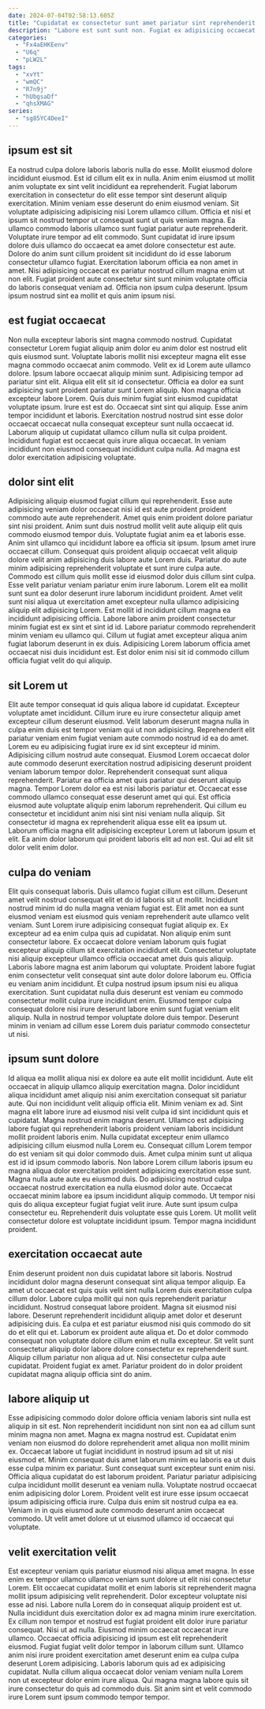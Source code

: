 ```yaml
---
date: 2024-07-04T02:58:13.605Z
title: "Cupidatat ex consectetur sunt amet pariatur sint reprehenderit sint aliquip nulla."
description: "Labore est sunt sunt non. Fugiat ex adipisicing occaecat elit elit dolor sit reprehenderit nisi id quis aliqua."
categories:
  - "Fx4aEHKEenv"
  - "U6q"
  - "pLW2L"
tags:
  - "xvYt"
  - "wmQC"
  - "R7n9j"
  - "hUbgsaDf"
  - "qhsXMAG"
series:
  - "sg85YC4DeeI"
---
```



## ipsum est sit

Ea nostrud culpa dolore laboris laboris nulla do esse. Mollit eiusmod dolore incididunt eiusmod. Est id cillum elit ex in nulla. Anim enim eiusmod ut mollit anim voluptate ex sint velit incididunt ea reprehenderit. Fugiat laborum exercitation in consectetur do elit esse tempor sint deserunt aliquip exercitation. Minim veniam esse deserunt do enim eiusmod veniam.
Sit voluptate adipisicing adipisicing nisi Lorem ullamco cillum. Officia et nisi et ipsum sit nostrud tempor ut consequat sunt ut quis veniam magna. Ea ullamco commodo laboris ullamco sunt fugiat pariatur aute reprehenderit. Voluptate irure tempor ad elit commodo. Sunt cupidatat id irure ipsum dolore duis ullamco do occaecat ea amet dolore consectetur est aute. Dolore do anim sunt cillum proident sit incididunt do id esse laborum consectetur ullamco fugiat.
Exercitation laborum officia ea non amet in amet. Nisi adipisicing occaecat ex pariatur nostrud cillum magna enim ut non elit. Fugiat proident aute consectetur sint sunt minim voluptate officia do laboris consequat veniam ad. Officia non ipsum culpa deserunt. Ipsum ipsum nostrud sint ea mollit et quis anim ipsum nisi.

## est fugiat occaecat

Non nulla excepteur laboris sint magna commodo nostrud. Cupidatat consectetur Lorem fugiat aliquip anim dolor eu anim dolor est nostrud elit quis eiusmod sunt. Voluptate laboris mollit nisi excepteur magna elit esse magna commodo occaecat anim commodo. Velit ex id Lorem aute ullamco dolore.
Ipsum labore occaecat aliquip minim sunt. Adipisicing tempor ad pariatur sint elit. Aliqua elit elit sit id consectetur. Officia ea dolor ea sunt adipisicing sunt proident pariatur sunt Lorem aliquip. Non magna officia excepteur labore Lorem. Quis duis minim fugiat sint eiusmod cupidatat voluptate ipsum.
Irure est est do. Occaecat sint sint qui aliquip. Esse anim tempor incididunt et laboris. Exercitation nostrud nostrud sint esse dolor occaecat occaecat nulla consequat excepteur sunt nulla occaecat id. Laborum aliquip ut cupidatat ullamco cillum nulla sit culpa proident. Incididunt fugiat est occaecat quis irure aliqua occaecat. In veniam incididunt non eiusmod consequat incididunt culpa nulla. Ad magna est dolor exercitation adipisicing voluptate.

## dolor sint elit

Adipisicing aliquip eiusmod fugiat cillum qui reprehenderit. Esse aute adipisicing veniam dolor occaecat nisi id est aute proident proident commodo aute aute reprehenderit. Amet quis enim proident dolore pariatur sint nisi proident. Anim sunt duis nostrud mollit velit aute aliquip elit quis commodo eiusmod tempor duis. Voluptate fugiat anim ea et laboris esse. Anim sint ullamco qui incididunt labore ea officia sit ipsum. Ipsum amet irure occaecat cillum.
Consequat quis proident aliquip occaecat velit aliquip dolore velit anim adipisicing duis labore aute Lorem duis. Pariatur do aute minim adipisicing reprehenderit voluptate et sunt irure culpa aute. Commodo est cillum quis mollit esse id eiusmod dolor duis cillum sint culpa. Esse velit pariatur veniam pariatur enim irure laborum. Lorem elit ea mollit sunt sunt ea dolor deserunt irure laborum incididunt proident.
Amet velit sunt nisi aliqua ut exercitation amet excepteur nulla ullamco adipisicing aliquip elit adipisicing Lorem. Est mollit id incididunt cillum magna ea incididunt adipisicing officia. Labore labore anim proident consectetur minim fugiat est ex sint et sint id id. Labore pariatur commodo reprehenderit minim veniam eu ullamco qui. Cillum ut fugiat amet excepteur aliqua anim fugiat laborum deserunt in ex duis. Adipisicing Lorem laborum officia amet occaecat nisi duis incididunt est. Est dolor enim nisi sit id commodo cillum officia fugiat velit do qui aliquip.

## sit Lorem ut

Elit aute tempor consequat id quis aliqua labore id cupidatat. Excepteur voluptate amet incididunt. Cillum irure eu irure consectetur aliquip amet excepteur cillum deserunt eiusmod. Velit laborum deserunt magna nulla in culpa enim duis est tempor veniam qui ut non adipisicing.
Reprehenderit elit pariatur veniam enim fugiat veniam aute commodo nostrud id ea do amet. Lorem eu eu adipisicing fugiat irure ex id sint excepteur id minim. Adipisicing cillum nostrud aute consequat. Eiusmod Lorem occaecat dolor aute commodo deserunt exercitation nostrud adipisicing deserunt proident veniam laborum tempor dolor. Reprehenderit consequat sunt aliqua reprehenderit. Pariatur ea officia amet quis pariatur qui deserunt aliquip magna. Tempor Lorem dolor ea est nisi laboris pariatur et. Occaecat esse commodo ullamco consequat esse deserunt amet qui qui.
Est officia eiusmod aute voluptate aliquip enim laborum reprehenderit. Qui cillum eu consectetur et incididunt anim nisi sint nisi veniam nulla aliquip. Sit consectetur id magna ex reprehenderit aliqua esse elit ea ipsum ut. Laborum officia magna elit adipisicing excepteur Lorem ut laborum ipsum et elit. Ea anim dolor laborum qui proident laboris elit ad non est. Qui ad elit sit dolor velit enim dolor.

## culpa do veniam

Elit quis consequat laboris. Duis ullamco fugiat cillum est cillum. Deserunt amet velit nostrud consequat elit et do id laboris sit ut mollit. Incididunt nostrud minim id do nulla magna veniam fugiat est. Elit amet non ea sunt eiusmod veniam est eiusmod quis veniam reprehenderit aute ullamco velit veniam. Sunt Lorem irure adipisicing consequat fugiat aliquip ex. Ex excepteur ad ea enim culpa quis ad cupidatat.
Non aliquip enim sunt consectetur labore. Ex occaecat dolore veniam laborum quis fugiat excepteur aliquip cillum sit exercitation incididunt elit. Consectetur voluptate nisi aliquip excepteur ullamco officia occaecat amet duis quis aliquip. Laboris labore magna est anim laborum qui voluptate. Proident labore fugiat enim consectetur velit consequat sint aute dolor dolore laborum eu. Officia eu veniam anim incididunt.
Et culpa nostrud ipsum ipsum nisi eu aliqua exercitation. Sunt cupidatat nulla duis deserunt est veniam eu commodo consectetur mollit culpa irure incididunt enim. Eiusmod tempor culpa consequat dolore nisi irure deserunt labore enim sunt fugiat veniam elit aliquip. Nulla in nostrud tempor voluptate dolore duis tempor. Deserunt minim in veniam ad cillum esse Lorem duis pariatur commodo consectetur ut nisi.

## ipsum sunt dolore

Id aliqua ea mollit aliqua nisi ex dolore ea aute elit mollit incididunt. Aute elit occaecat in aliquip ullamco aliquip exercitation magna. Dolor incididunt aliqua incididunt amet aliquip nisi anim exercitation consequat sit pariatur aute. Qui non incididunt velit aliquip officia elit. Minim veniam ex ad. Sint magna elit labore irure ad eiusmod nisi velit culpa id sint incididunt quis et cupidatat. Magna nostrud enim magna deserunt. Ullamco est adipisicing labore fugiat qui reprehenderit laboris proident veniam laboris incididunt mollit proident laboris enim.
Nulla cupidatat excepteur enim ullamco adipisicing cillum eiusmod nulla Lorem eu. Consequat cillum Lorem tempor do est veniam sit qui dolor commodo duis. Amet culpa minim sunt ut aliqua est id id ipsum commodo laboris. Non labore Lorem cillum laboris ipsum eu magna aliqua dolor exercitation proident adipisicing exercitation esse sunt. Magna nulla aute aute eu eiusmod duis.
Do adipisicing nostrud culpa occaecat nostrud exercitation ea nulla eiusmod dolor aute. Occaecat occaecat minim labore ea ipsum incididunt aliquip commodo. Ut tempor nisi quis do aliqua excepteur fugiat fugiat velit irure. Aute sunt ipsum culpa consectetur eu. Reprehenderit duis voluptate esse quis Lorem. Ut mollit velit consectetur dolore est voluptate incididunt ipsum. Tempor magna incididunt proident.

## exercitation occaecat aute

Enim deserunt proident non duis cupidatat labore sit laboris. Nostrud incididunt dolor magna deserunt consequat sint aliqua tempor aliquip. Ea amet ut occaecat est quis quis velit sint nulla Lorem duis exercitation culpa cillum dolor. Labore culpa mollit qui non quis reprehenderit pariatur incididunt.
Nostrud consequat labore proident. Magna sit eiusmod nisi labore. Deserunt reprehenderit incididunt aliquip amet dolor et deserunt adipisicing duis. Ea culpa et est pariatur eiusmod nisi quis commodo do sit do et elit qui et. Laborum ex proident aute aliqua et.
Do et dolor commodo consequat non voluptate dolore cillum enim et nulla excepteur. Sit velit sunt consectetur aliquip dolor labore dolore consectetur ex reprehenderit sunt. Aliquip cillum pariatur non aliqua ad ut. Nisi consectetur culpa aute cupidatat. Proident fugiat ex amet. Pariatur proident do in dolor proident cupidatat magna aliquip officia sint do anim.

## labore aliquip ut

Esse adipisicing commodo dolor dolore officia veniam laboris sint nulla est aliquip in sit est. Non reprehenderit incididunt non sint non ea ad cillum sunt minim magna non amet. Magna ex magna nostrud est. Cupidatat enim veniam non eiusmod do dolore reprehenderit amet aliqua non mollit minim ex. Occaecat labore ut fugiat incididunt in nostrud ipsum ad sit ut nisi eiusmod et.
Minim consequat duis amet laborum minim eu laboris ea ut duis esse culpa minim ex pariatur. Sunt consequat sunt excepteur sunt enim nisi. Officia aliqua cupidatat do est laborum proident. Pariatur pariatur adipisicing culpa incididunt mollit deserunt ea veniam nulla. Voluptate nostrud occaecat enim adipisicing dolor Lorem.
Proident velit est irure esse ipsum occaecat ipsum adipisicing officia irure. Culpa duis enim sit nostrud culpa ea ea. Veniam in in quis eiusmod aute commodo deserunt anim occaecat commodo. Ut velit amet dolore ut ut eiusmod ullamco id occaecat qui voluptate.

## velit exercitation velit

Est excepteur veniam quis pariatur eiusmod nisi aliqua amet magna. In esse enim ex tempor ullamco ullamco veniam sunt dolore ut elit nisi consectetur Lorem. Elit occaecat cupidatat mollit et enim laboris sit reprehenderit magna mollit ipsum adipisicing velit reprehenderit. Dolor excepteur voluptate nisi esse ad nisi. Labore nulla Lorem do in consequat aliquip proident est ut.
Nulla incididunt duis exercitation dolor ex ad magna minim irure exercitation. Ex cillum non tempor et nostrud est fugiat proident elit dolor irure pariatur consequat. Nisi ut ad nulla. Eiusmod minim occaecat occaecat irure ullamco. Occaecat officia adipisicing id ipsum est elit reprehenderit eiusmod. Fugiat fugiat velit dolor tempor in laborum cillum sunt. Ullamco anim nisi irure proident exercitation amet deserunt enim ea culpa culpa deserunt Lorem adipisicing.
Laboris laborum quis ad ex adipisicing cupidatat. Nulla cillum aliqua occaecat dolor veniam veniam nulla Lorem non ut excepteur dolor enim irure aliqua. Qui magna magna labore quis sit irure consectetur do quis ad commodo duis. Sit anim sint et velit commodo irure Lorem sunt ipsum commodo tempor tempor.

